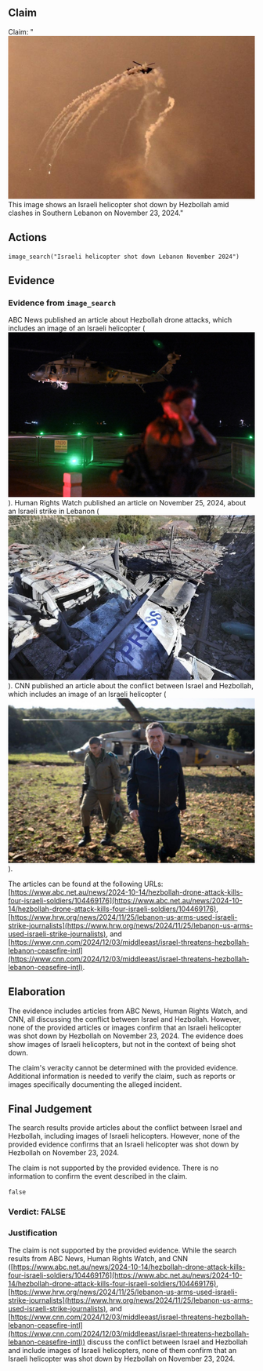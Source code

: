 ## Claim
Claim: "![image 6](media/5.jpg) This image shows an Israeli helicopter shot down by Hezbollah amid clashes in Southern Lebanon on November 23, 2024."

## Actions
```
image_search("Israeli helicopter shot down Lebanon November 2024")
```

## Evidence
### Evidence from `image_search`
ABC News published an article about Hezbollah drone attacks, which includes an image of an Israeli helicopter (![image 10015](media/2025-08-30_06-55-1756536958-039649.jpg)). Human Rights Watch published an article on November 25, 2024, about an Israeli strike in Lebanon (![image 10016](media/2025-08-30_06-55-1756536958-610501.jpg)). CNN published an article about the conflict between Israel and Hezbollah, which includes an image of an Israeli helicopter (![image 10017](media/2025-08-30_06-55-1756536958-746675.jpg)).

The articles can be found at the following URLs: [https://www.abc.net.au/news/2024-10-14/hezbollah-drone-attack-kills-four-israeli-soldiers/104469176](https://www.abc.net.au/news/2024-10-14/hezbollah-drone-attack-kills-four-israeli-soldiers/104469176), [https://www.hrw.org/news/2024/11/25/lebanon-us-arms-used-israeli-strike-journalists](https://www.hrw.org/news/2024/11/25/lebanon-us-arms-used-israeli-strike-journalists), and [https://www.cnn.com/2024/12/03/middleeast/israel-threatens-hezbollah-lebanon-ceasefire-intl](https://www.cnn.com/2024/12/03/middleeast/israel-threatens-hezbollah-lebanon-ceasefire-intl).


## Elaboration
The evidence includes articles from ABC News, Human Rights Watch, and CNN, all discussing the conflict between Israel and Hezbollah. However, none of the provided articles or images confirm that an Israeli helicopter was shot down by Hezbollah on November 23, 2024. The evidence does show images of Israeli helicopters, but not in the context of being shot down.

The claim's veracity cannot be determined with the provided evidence. Additional information is needed to verify the claim, such as reports or images specifically documenting the alleged incident.


## Final Judgement
The search results provide articles about the conflict between Israel and Hezbollah, including images of Israeli helicopters. However, none of the provided evidence confirms that an Israeli helicopter was shot down by Hezbollah on November 23, 2024.

The claim is not supported by the provided evidence. There is no information to confirm the event described in the claim.

`false`

### Verdict: FALSE

### Justification
The claim is not supported by the provided evidence. While the search results from ABC News, Human Rights Watch, and CNN ([https://www.abc.net.au/news/2024-10-14/hezbollah-drone-attack-kills-four-israeli-soldiers/104469176](https://www.abc.net.au/news/2024-10-14/hezbollah-drone-attack-kills-four-israeli-soldiers/104469176), [https://www.hrw.org/news/2024/11/25/lebanon-us-arms-used-israeli-strike-journalists](https://www.hrw.org/news/2024/11/25/lebanon-us-arms-used-israeli-strike-journalists), and [https://www.cnn.com/2024/12/03/middleeast/israel-threatens-hezbollah-lebanon-ceasefire-intl](https://www.cnn.com/2024/12/03/middleeast/israel-threatens-hezbollah-lebanon-ceasefire-intl)) discuss the conflict between Israel and Hezbollah and include images of Israeli helicopters, none of them confirm that an Israeli helicopter was shot down by Hezbollah on November 23, 2024.
